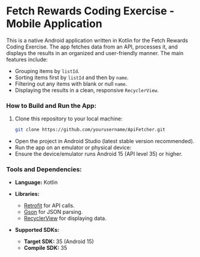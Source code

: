 # Fetch Rewards Coding Exercise - Mobile Application
This is a native Android application written in Kotlin for the Fetch Rewards Coding Exercise. The app fetches data from an API, processes it, and displays the results in an organized and user-friendly manner. The main features include:
- Grouping items by `listId`.
- Sorting items first by `listId` and then by `name`.
- Filtering out any items with blank or null `name`.
- Displaying the results in a clean, responsive `RecyclerView`.

 ### How to Build and Run the App:
1. Clone this repository to your local machine:
   ```bash
   git clone https://github.com/yourusername/ApiFetcher.git
- Open the project in Android Studio (latest stable version recommended).
- Run the app on an emulator or physical device:
- Ensure the device/emulator runs Android 15 (API level 35) or higher.

### Tools and Dependencies:
- **Language:** Kotlin
- **Libraries:**
  - [Retrofit](https://square.github.io/retrofit/) for API calls.
  - [Gson](https://github.com/google/gson) for JSON parsing.
  - [RecyclerView](https://developer.android.com/jetpack/androidx/releases/recyclerview) for displaying data.

- **Supported SDKs:**
  - **Target SDK:** 35 (Android 15)
  - **Compile SDK:** 35



